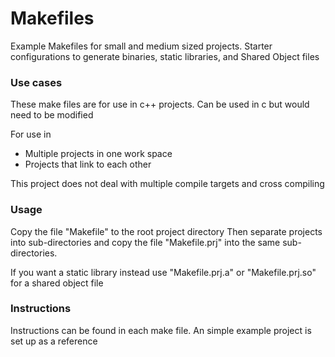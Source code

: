 # Makefiles

Example Makefiles for small and medium sized projects.
Starter configurations to generate binaries, static libraries, and Shared Object files

### Use cases
These make files are for use in c++ projects. Can be used in c but would need to be modified

For use in
- Multiple projects in one work space
- Projects that link to each other 

This project does not deal with multiple compile targets and cross compiling


### Usage

Copy the file "Makefile" to the root project directory
Then separate projects into sub-directories and copy the file "Makefile.prj" into
the same sub-directories.

If you want a static library instead use "Makefile.prj.a" or "Makefile.prj.so" for a shared object file

### Instructions

Instructions can be found in each make file. An simple example project is set up
as a reference
